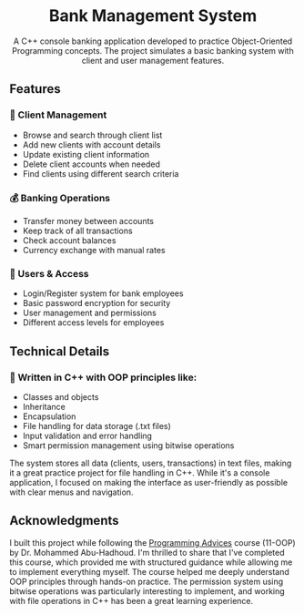 <div align="center">
  <h1>Bank Management System</h1>
  <p>A C++ console banking application developed to practice Object-Oriented Programming concepts. The project simulates a basic banking system with client and user management features.</p>
</div>

<h2>Features</h2>

<h3>🏦 Client Management</h3>
<ul>
  <li>Browse and search through client list</li>
  <li>Add new clients with account details</li>
  <li>Update existing client information</li>
  <li>Delete client accounts when needed</li>
  <li>Find clients using different search criteria</li>
</ul>

<h3>💰 Banking Operations</h3>
<ul>
  <li>Transfer money between accounts</li>
  <li>Keep track of all transactions</li>
  <li>Check account balances</li>
  <li>Currency exchange with manual rates</li>
</ul>

<h3>👥 Users & Access</h3>
<ul>
  <li>Login/Register system for bank employees</li>
  <li>Basic password encryption for security</li>
  <li>User management and permissions</li>
  <li>Different access levels for employees</li>
</ul>

<h2>Technical Details</h2>

<h3>🔧 Written in C++ with OOP principles like:</h3>
<ul>
  <li>Classes and objects</li>
  <li>Inheritance</li>
  <li>Encapsulation</li>
  <li>File handling for data storage (.txt files)</li>
  <li>Input validation and error handling</li>
  <li>Smart permission management using bitwise operations</li>
</ul>

<p>The system stores all data (clients, users, transactions) in text files, making it a great practice project for file handling in C++. While it's a console application, I focused on making the interface as user-friendly as possible with clear menus and navigation.</p>

<h2>Acknowledgments</h2>
<p>I built this project while following the <a href="https://programmingadvices.com">Programming Advices</a> course (11-OOP) by Dr. Mohammed Abu-Hadhoud. I'm thrilled to share that I've completed this course, which provided me with structured guidance while allowing me to implement everything myself. The course helped me deeply understand OOP principles through hands-on practice. The permission system using bitwise operations was particularly interesting to implement, and working with file operations in C++ has been a great learning experience.</p>

  
